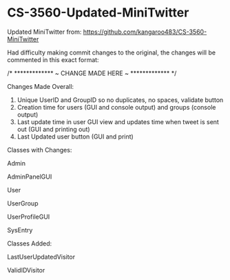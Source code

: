 # CS-3560-Updated-MiniTwitter

Updated MiniTwitter from: https://github.com/kangaroo483/CS-3560-MiniTwitter

Had difficulty making commit changes to the original, the changes will be commented in this exact format: 

/* ************* ~ CHANGE MADE HERE ~ ************* */

Changes Made Overall: 
1. Unique UserID and GroupID so no duplicates, no spaces, validate button 
2. Creation time for users (GUI and console output) and groups (console output)
3. Last update time in user GUI view and updates time when tweet is sent out (GUI and printing out) 
4. Last Updated user button (GUI and print)

Classes with Changes: 

Admin 

AdminPanelGUI

User 

UserGroup 

UserProfileGUI

SysEntry


Classes Added: 

LastUserUpdatedVisitor

ValidIDVisitor
